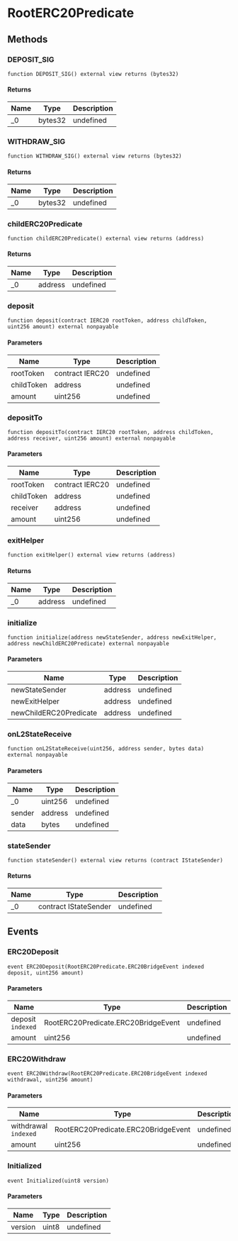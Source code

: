 # RootERC20Predicate









## Methods

### DEPOSIT_SIG

```solidity
function DEPOSIT_SIG() external view returns (bytes32)
```






#### Returns

| Name | Type | Description |
|---|---|---|
| _0 | bytes32 | undefined |

### WITHDRAW_SIG

```solidity
function WITHDRAW_SIG() external view returns (bytes32)
```






#### Returns

| Name | Type | Description |
|---|---|---|
| _0 | bytes32 | undefined |

### childERC20Predicate

```solidity
function childERC20Predicate() external view returns (address)
```






#### Returns

| Name | Type | Description |
|---|---|---|
| _0 | address | undefined |

### deposit

```solidity
function deposit(contract IERC20 rootToken, address childToken, uint256 amount) external nonpayable
```





#### Parameters

| Name | Type | Description |
|---|---|---|
| rootToken | contract IERC20 | undefined |
| childToken | address | undefined |
| amount | uint256 | undefined |

### depositTo

```solidity
function depositTo(contract IERC20 rootToken, address childToken, address receiver, uint256 amount) external nonpayable
```





#### Parameters

| Name | Type | Description |
|---|---|---|
| rootToken | contract IERC20 | undefined |
| childToken | address | undefined |
| receiver | address | undefined |
| amount | uint256 | undefined |

### exitHelper

```solidity
function exitHelper() external view returns (address)
```






#### Returns

| Name | Type | Description |
|---|---|---|
| _0 | address | undefined |

### initialize

```solidity
function initialize(address newStateSender, address newExitHelper, address newChildERC20Predicate) external nonpayable
```





#### Parameters

| Name | Type | Description |
|---|---|---|
| newStateSender | address | undefined |
| newExitHelper | address | undefined |
| newChildERC20Predicate | address | undefined |

### onL2StateReceive

```solidity
function onL2StateReceive(uint256, address sender, bytes data) external nonpayable
```





#### Parameters

| Name | Type | Description |
|---|---|---|
| _0 | uint256 | undefined |
| sender | address | undefined |
| data | bytes | undefined |

### stateSender

```solidity
function stateSender() external view returns (contract IStateSender)
```






#### Returns

| Name | Type | Description |
|---|---|---|
| _0 | contract IStateSender | undefined |



## Events

### ERC20Deposit

```solidity
event ERC20Deposit(RootERC20Predicate.ERC20BridgeEvent indexed deposit, uint256 amount)
```





#### Parameters

| Name | Type | Description |
|---|---|---|
| deposit `indexed` | RootERC20Predicate.ERC20BridgeEvent | undefined |
| amount  | uint256 | undefined |

### ERC20Withdraw

```solidity
event ERC20Withdraw(RootERC20Predicate.ERC20BridgeEvent indexed withdrawal, uint256 amount)
```





#### Parameters

| Name | Type | Description |
|---|---|---|
| withdrawal `indexed` | RootERC20Predicate.ERC20BridgeEvent | undefined |
| amount  | uint256 | undefined |

### Initialized

```solidity
event Initialized(uint8 version)
```





#### Parameters

| Name | Type | Description |
|---|---|---|
| version  | uint8 | undefined |



